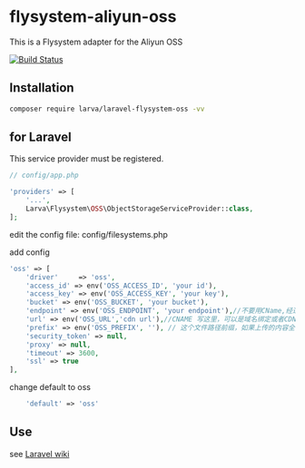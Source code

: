 # flysystem-aliyun-oss

This is a Flysystem adapter for the Aliyun OSS

[![Build Status](https://travis-ci.com/larvacent/laravel-flysystem-oss.svg?branch=master)](https://travis-ci.com/larvacent/laravel-flysystem-oss)

## Installation

```bash
composer require larva/laravel-flysystem-oss -vv
```

## for Laravel

This service provider must be registered.

```php
// config/app.php

'providers' => [
    '...',
    Larva\Flysystem\OSS\ObjectStorageServiceProvider::class,
];
```

edit the config file: config/filesystems.php

add config

```php
'oss' => [
    'driver'     => 'oss',
    'access_id' => env('OSS_ACCESS_ID', 'your id'),
    'access_key' => env('OSS_ACCESS_KEY', 'your key'),
    'bucket' => env('OSS_BUCKET', 'your bucket'),
    'endpoint' => env('OSS_ENDPOINT', 'your endpoint'),//不要用CName,经过测试，官方SDK实现不靠谱
    'url' => env('OSS_URL','cdn url'),//CNAME 写这里，可以是域名绑定或者CDN地址 如 https://www.bbb.com 末尾不要斜杠
    'prefix' => env('OSS_PREFIX', ''), // 这个文件路径前缀，如果上传的内容全部在子目录就填写，否则为空
    'security_token' => null,
    'proxy' => null,
    'timeout' => 3600,
    'ssl' => true
],
```

change default to oss

```php
    'default' => 'oss'
```

## Use

see [Laravel wiki](https://laravel.com/docs/5.6/filesystem)
